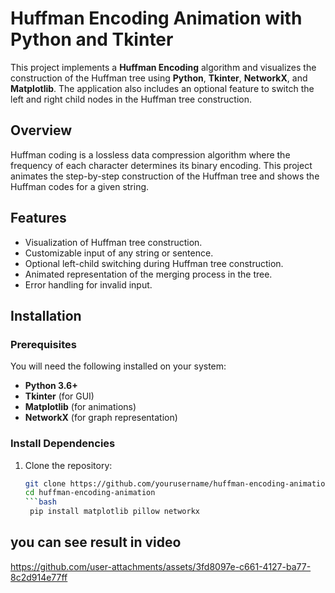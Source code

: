 # Huffman Encoding Animation with Python and Tkinter

This project implements a **Huffman Encoding** algorithm and visualizes the construction of the Huffman tree using **Python**, **Tkinter**, **NetworkX**, and **Matplotlib**. The application also includes an optional feature to switch the left and right child nodes in the Huffman tree construction.

## Overview
Huffman coding is a lossless data compression algorithm where the frequency of each character determines its binary encoding. This project animates the step-by-step construction of the Huffman tree and shows the Huffman codes for a given string.

## Features
- Visualization of Huffman tree construction.
- Customizable input of any string or sentence.
- Optional left-child switching during Huffman tree construction.
- Animated representation of the merging process in the tree.
- Error handling for invalid input.
  
## Installation
### Prerequisites
You will need the following installed on your system:
- **Python 3.6+**
- **Tkinter** (for GUI)
- **Matplotlib** (for animations)
- **NetworkX** (for graph representation)
### Install Dependencies
1. Clone the repository:
   ```bash
   git clone https://github.com/yourusername/huffman-encoding-animation.git
   cd huffman-encoding-animation
   ```bash
    pip install matplotlib pillow networkx
    ```
## you can see result in video


https://github.com/user-attachments/assets/3fd8097e-c661-4127-ba77-8c2d914e77ff

